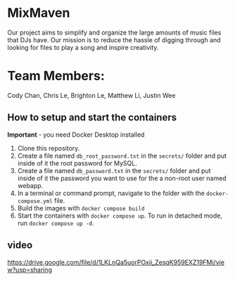 # MixMaven

Our project aims to simplify and organize the large amounts of music files that DJs have. Our mission is to reduce the hassle of digging through and looking for files to play a song and inspire creativity.

# Team Members:

Cody Chan, Chris Le, Brighton Le, Matthew Li, Justin Wee

## How to setup and start the containers

**Important** - you need Docker Desktop installed

1. Clone this repository.
1. Create a file named `db_root_password.txt` in the `secrets/` folder and put inside of it the root password for MySQL.
1. Create a file named `db_password.txt` in the `secrets/` folder and put inside of it the password you want to use for the a non-root user named webapp.
1. In a terminal or command prompt, navigate to the folder with the `docker-compose.yml` file.
1. Build the images with `docker compose build`
1. Start the containers with `docker compose up`. To run in detached mode, run `docker compose up -d`.


## video

https://drive.google.com/file/d/1LKLnQa5uorPOxii_ZesqK959EXZ19FMi/view?usp=sharing

